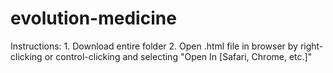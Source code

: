 # evolution-medicine
Instructions: 1. Download entire folder 2. Open .html file in browser by right-clicking or control-clicking and selecting "Open In [Safari, Chrome, etc.]"
